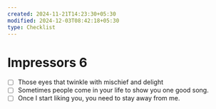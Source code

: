 ```yaml
---
created: 2024-11-21T14:23:30+05:30
modified: 2024-12-03T08:42:18+05:30
type: Checklist
---
```


# Impressors 6

- [ ] Those eyes that twinkle with mischief and delight
- [ ] Sometimes people come in your life to show you one good song.
- [ ] Once I start liking you, you need to stay away from me.
